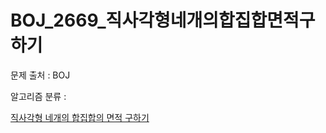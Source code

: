 # BOJ_2669_직사각형네개의합집합면적구하기
문제 출처 : BOJ

알고리즘 분류 : 

[직사각형 네개의 합집합의 면적 구하기](https://www.acmicpc.net/problem/2669)